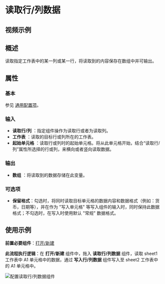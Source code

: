 # 读取行/列数据

## 视频示例

## 概述

读取指定工作表中的某一列或某一行，将读取到的内容保存在数组中并可输出。

## 属性

### 基本

参见 [通用配置项](../../Appendix/CommonConfigurationItems.md)。

### 输入

- **读取行/列** ：指定组件操作为读取行或者为读取列。
- **工作表** ：读取的目标行或列所在的工作表。
- **起始单元格** ：读取行或列时的起始单元格。将从此单元格开始，结合“读取行/列”属性所选择的行或列，来横向或者竖向读取数据。

### 输出

- **数组** ：将读取到的数据存储在此变量。

### 可选项

- **保留格式**：勾选时，将同时读取目标单元格的数据内容和数据格式（例如：货币，日期等），并在作为 "写入单元格" 等写入组件的输入时，同时保持此数据格式；不勾选时，在写入时使用默认 "常规" 数据格式。

## 使用示例

**前置必要组件**：[打开/新建](../OfficeExcel/OpenExcel.md)

**此流程执行逻辑**：在 **打开/新建** 组件中，拖入 **读取行/列数据** 组件，读取 sheet1 工作表中 A1 单元格中的数据，通过 **写入行/列数据** 组件写入至 sheet2 工作表中的 A1 单元格中。

![配置读取行/列数据组件](https://docimages.blob.core.chinacloudapi.cn/images/Activities/ReadRowOrColumn2.png)
